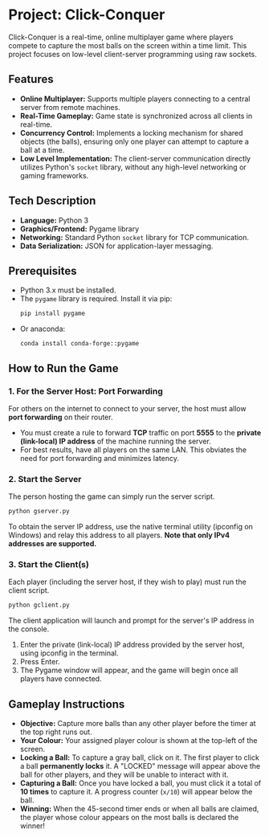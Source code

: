 # Project: Click-Conquer

Click-Conquer is a real-time, online multiplayer game where players compete to capture the most balls on the screen within a time limit. This project focuses on low-level client-server programming using raw sockets.

## Features

* **Online Multiplayer:** Supports multiple players connecting to a central server from remote machines.
* **Real-Time Gameplay:** Game state is synchronized across all clients in real-time.
* **Concurrency Control:** Implements a locking mechanism for shared objects (the balls), ensuring only one player can attempt to capture a ball at a time.
* **Low Level Implementation:** The client-server communication directly utilizes Python's `socket` library, without any high-level networking or gaming frameworks.

## Tech Description

* **Language:** Python 3
* **Graphics/Frontend:** Pygame library
* **Networking:** Standard Python `socket` library for TCP communication.
* **Data Serialization:** JSON for application-layer messaging.

## Prerequisites

* Python 3.x must be installed.
* The `pygame` library is required. Install it via pip:
    ```bash
    pip install pygame
    ```
* Or anaconda: 
    ```
    conda install conda-forge::pygame
    ```

## How to Run the Game

### 1. For the Server Host: Port Forwarding

For others on the internet to connect to your server, the host must allow **port forwarding** on their router.

* You must create a rule to forward **TCP** traffic on port **5555** to the **private (link-local) IP address** of the machine running the server.
* For best results, have all players on the same LAN. This obviates the need for port forwarding and minimizes latency.

### 2. Start the Server

The person hosting the game can simply run the server script.

```bash
python gserver.py
```

To obtain the server IP address, use the native terminal utility (ipconfig on Windows) and relay this address to all players.
**Note that only IPv4 addresses are supported.**

### 3. Start the Client(s)

Each player (including the server host, if they wish to play) must run the client script.

```bash
python gclient.py
```

The client application will launch and prompt for the server's IP address in the console.
1.  Enter the private (link-local) IP address provided by the server host, using ipconfig in the terminal.
2.  Press Enter.
3.  The Pygame window will appear, and the game will begin once all players have connected.

## Gameplay Instructions

* **Objective:** Capture more balls than any other player before the timer at the top right runs out.
* **Your Colour:** Your assigned player colour is shown at the top-left of the screen.
* **Locking a Ball:** To capture a gray ball, click on it. The first player to click a ball **permanently locks** it. A "LOCKED" message will appear above the ball for other players, and they will be unable to interact with it.
* **Capturing a Ball:** Once you have locked a ball, you must click it a total of **10 times** to capture it. A progress counter (`x/10`) will appear below the ball.
* **Winning:** When the 45-second timer ends or when all balls are claimed, the player whose colour appears on the most balls is declared the winner!
